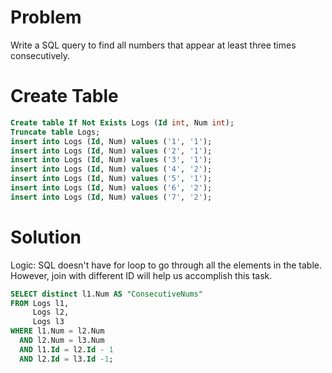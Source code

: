 # Problem
Write a SQL query to find all numbers that appear at least three times consecutively.


# Create Table

```sql
Create table If Not Exists Logs (Id int, Num int);
Truncate table Logs;
insert into Logs (Id, Num) values ('1', '1');
insert into Logs (Id, Num) values ('2', '1');
insert into Logs (Id, Num) values ('3', '1');
insert into Logs (Id, Num) values ('4', '2');
insert into Logs (Id, Num) values ('5', '1');
insert into Logs (Id, Num) values ('6', '2');
insert into Logs (Id, Num) values ('7', '2');
```

# Solution

Logic: SQL doesn't have for loop to go through all the elements in the table. However, join with different ID will help us accomplish this task.

```sql
SELECT distinct l1.Num AS "ConsecutiveNums"
FROM Logs l1,
     Logs l2,
     Logs l3
WHERE l1.Num = l2.Num
  AND l2.Num = l3.Num
  AND l1.Id = l2.Id - 1
  AND l2.Id = l3.Id -1;
```
